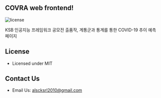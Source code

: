 ## COVRA web frontend!

![license](https://img.shields.io/badge/license-MIT-blue.svg)

KSB 인공지능 프레임워크 공모전 출품작, 계통군과 통계를 통한 COVID-19 추이 예측 페이지

## License

- Licensed under MIT

## Contact Us

- Email Us: alscksrl2010@gmail.com
